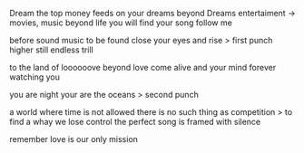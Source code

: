 Dream                                    the top money feeds on your dreams
beyond Dreams                            entertaiment -> movies, music
beyond life
you will find your song                  follow me

before sound                             music
to be found
close your eyes and rise                 > first punch
higher still endless trill

to the land of loooooove
beyond love
come alive
and your mind
forever watching you

you are night your are the oceans        > second punch

a world where time is not allowed
there is no such thing as competition    >
to find a whay we lose control
the perfect song is framed with silence

remember love is our only mission
